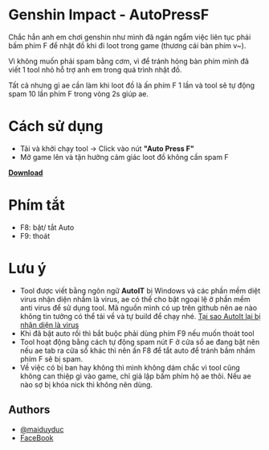 # Genshin Impact - AutoPressF
Chắc hẳn anh em chơi genshin như mình đã ngán ngẩm việc liên tục phải bấm phím F để nhặt đồ khi đi loot trong game (thương cái bàn phím v~).

Vì không muốn phải spam bằng cơm, vì để tránh hỏng bàn phím mình đã viết 1 tool nhỏ hỗ trợ anh em trong quá trình nhặt đồ.

Tất cả nhưng gì ae cần làm khi loot đồ là ấn phím F 1 lần và tool sẽ tự động spam 10 lần phím F trong vòng 2s giúp ae.

# Cách sử dụng

- Tải và khởi chạy tool -> Click vào nút **"Auto Press F"**
- Mở game lên và tận hưởng cảm giác loot đồ không cần spam F

**[Download](https://github.com/maiduyduc/GI-AutoPressF/releases/tag/1.0)**

# Phím tắt

- F8: bật/ tắt Auto
- F9: thoát

# Lưu ý

- Tool được viết bằng ngôn ngữ **AutoIT** bị Windows và các phần mềm diệt virus nhận diện nhầm là virus, ae có thể cho bật ngoại lệ ở phần mềm anti virus để sử dụng tool. Mã nguồn mình có up trên github nên ae nào không tin tưởng có thể tải về và tự build để chạy nhé. [Tại sao AutoIt lại bị nhận diện là virus](https://www.junookyo.com/2014/11/tai-sao-autoit-luon-bi-ghet.html)
- Khi đã bật auto rồi thì bắt buộc phải dùng phím F9 nếu muốn thoát tool
- Tool hoạt động bằng cách tự động spam nút F ở cửa sổ ae đang bật nên nếu ae tab ra cửa sổ khác thì nên ấn F8 để tắt auto để tránh bầm nhầm phím F sẽ bị spam.
- Về việc có bị ban hay không thì mình không dám chắc vì tool cũng không can thiệp gì vào game, chỉ giả lập bấm phím hộ ae thôi. Nếu ae nào sợ bị khóa nick thì không nên dùng.


## Authors

- [@maiduyduc](https://github.com/maiduyduc)
- [FaceBook](https://www.facebook.com/mai.duy.duc.w2/)

  
